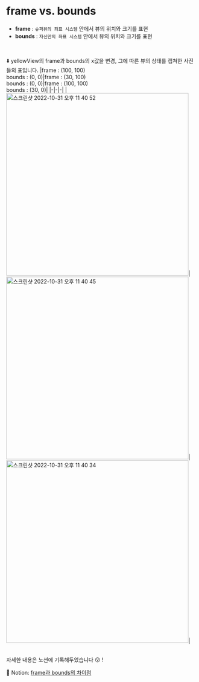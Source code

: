 # frame vs. bounds

- **frame** : `슈퍼뷰의 좌표 시스템` 안에서 뷰의 위치와 크기를 표현
- **bounds** : `자신만의 좌표 시스템` 안에서 뷰의 위치와 크기를 표현
<br>

⬇️ yellowView의 frame과 bounds의 x값을 변경, 그에 따른 뷰의 상태를 캡쳐한 사진들의 표입니다. 
|frame : (100, 100)<br>bounds : (0, 0)|frame : (30, 100)<br>bounds : (0, 0)|frame : (100, 100)<br>bounds : (30, 0)|
|-|-|-|
|<img width="483" alt="스크린샷 2022-10-31 오후 11 40 52" src="https://user-images.githubusercontent.com/116897060/199036537-8f7ebe96-4ef6-4a12-a934-ee88d99ec7c4.png">|<img width="483" alt="스크린샷 2022-10-31 오후 11 40 45" src="https://user-images.githubusercontent.com/116897060/199036527-2cd6119d-dc6c-4589-86b0-7bfe1f0888b1.png">|<img width="483" alt="스크린샷 2022-10-31 오후 11 40 34" src="https://user-images.githubusercontent.com/116897060/199036511-d9d2e091-b514-449a-9dfd-475df4564565.png">|


<br>
자세한 내용은 노션에 기록해두었습니다 😗 !

📓 Notion: [frame과 bounds의 차이점](https://imported-day-1ea.notion.site/Frame-Bounds-d2310d58b0224ec9979c8614f386fbfe)
